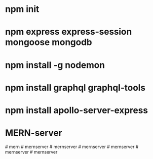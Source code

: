# npm init 
# npm express  express-session mongoose mongodb
# npm install -g nodemon 
# npm install graphql graphql-tools 
# npm install apollo-server-express
# MERN-server
#   m e r n  
 #   m e r n s e r v e r  
 #   m e r n s e r v e r  
 #   m e r n s e r v e r  
 #   m e r n s e r v e r  
 #   m e r n s e r v e r  
 #   m e r n s e r v e r  
 
